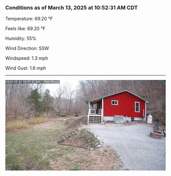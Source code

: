 ### Conditions as of March 13, 2025 at 10:52:31 AM CDT 

Temperature: 69.20 &deg;F

Feels like: 69.20 &deg;F

Humidity: 55%

Wind Direction: SSW

Windspeed: 1.3 mph

Wind Gust: 1.6 mph

---

<img src="./images/latest.jpeg"/>

